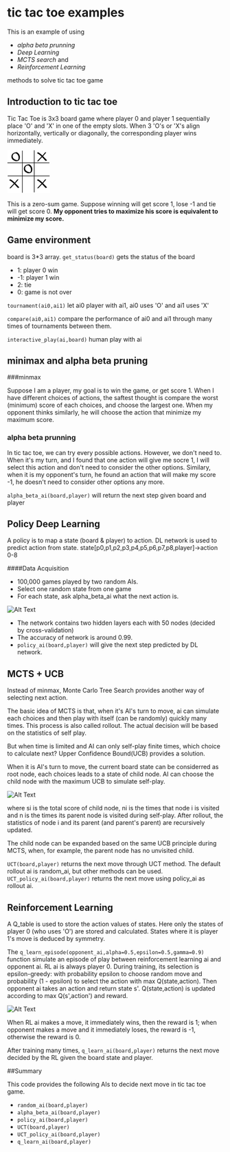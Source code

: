 # tic tac toe examples
This is an example of using 

+ *alpha beta prunning*
+ *Deep Learning*
+ *MCTS search* and 
+ *Reinforcement Learning* 


methods to solve tic tac toe game
## Introduction to tic tac toe
Tic Tac Toe is 3x3 board game where player 0 and player 1 sequentially place 'O' and 'X' in one of the empty slots. When 3 'O's or 'X's align horizontally, vertically or diagonally, the corresponding player wins immediately.

![Alt Text](images/tic_tac_toe.png)

This is a zero-sum game. Suppose winning will get score 1, lose -1 and tie will get score 0. 
**My opponent tries to maximize his score is equivalent to minimize my score.**

## Game environment

board is 3*3 array. ```get_status(board)```
gets the status of the board

+ 1: player 0 win
+ -1: player 1 win
+ 2: tie
+ 0: game is not over

```tournament(ai0,ai1)``` let ai0 player with ai1, ai0 uses 'O' and ai1 uses 'X'

```compare(ai0,ai1)``` compare the performance of ai0 and ai1 through many times of tournaments between them.

```interactive_play(ai,board)``` human play with ai


## minimax and alpha beta pruning

###minmax

Suppose I am a player, my goal is to win the game, or get score 1. When I have different choices of actions, the saftest thought is compare the worst (minimum) score of each choices, and choose the largest one. When my opponent thinks similarly, he will choose the action that minimize my maximum score. 


### alpha beta prunning
In tic tac toe, we can try every possible actions. However, we don't need to. When it's my turn, and I found that one action will give me socre 1, I will select this action and don't need to consider the other options. Similary, when it is my opponent's turn, he found an action that will make my score -1, he doesn't need to consider other options any more.

```alpha_beta_ai(board,player)``` will return the next step given board and player

## Policy Deep Learning
A policy is to map a state (board & player) to action. DL network is used to predict action from state.
state[p0,p1,p2,p3,p4,p5,p6,p7,p8,player]->action 0-8


####Data Acquisition
+ 100,000 games played by two random AIs.
+ Select one random state from one game
+ For each state, ask alpha\_beta\_ai what the next action is.

![Alt Text](images/DL_policy.png)

+ The network contains two hidden layers each with 50 nodes (decided by cross-validation)
+ The accuracy of network is around 0.99.
+ ```policy_ai(board,player)``` will give the next step predicted by DL network.

## MCTS + UCB
Instead of minmax, Monte Carlo Tree Search provides another way of selecting next action.

The basic idea of MCTS is that, when it's AI's turn to move, ai can simulate each choices and then play with itself (can be randomly) quickly many times. This process is also called rollout. The actual decision will be based on the statistics of self play.

But when time is limited and AI can only self-play finite times, which choice to calculate next? Upper Confidence Bound(UCB) provides a solution. 

When it is AI's turn to move, the current board state can be considerred as root node, each choices leads to a state of child node. AI can choose the child node with the maximum UCB to simulate self-play. 

![Alt Text](images/UCB.png)

where si is the total score of child node, ni is the times that node i is visited and n is the times its parent node is visited during self-play. After rollout, the statistics of node i and its parent (and parent's parent) are recursively updated.

The child node can be expanded based on the same UCB principle during MCTS, when, for example, the parent node has no unvisited child.

```UCT(board,player)``` returns the next move through UCT method. The default rollout ai is random_ai, but other methods can be used. ```UCT_policy_ai(board,player)``` returns the next move using policy_ai as rollout ai.

## Reinforcement Learning
A Q\_table is used to store the action values of states. Here only the states of player 0 (who uses 'O') are stored and calculated. States where it is player 1's move is deduced by symmetry. 


The ```q_learn_episode(opponent_ai,alpha=0.5,epsilon=0.5,gamma=0.9)``` function simulate an episode of play between reinforcement learning ai and opponent ai. RL ai is always player 0. During training, its selection is epsilon-greedy: with probability epsilon to choose random move and probability (1 - epsilon) to select the action with max Q(state,action). Then opponent ai takes an action and return state s'. Q(state,action) is updated according to max Q(s',action') and reward.

![Alt Text](images/eq_q_learn.png)

When RL ai makes a move, it immediately wins, then the reward is 1; when opponent makes a move and it immediately loses, the reward is -1, otherwise the reward is 0.

After training many times, ```q_learn_ai(board,player)``` returns the next move decided by the RL given the board state and player.


##Summary

This code provides the following AIs to decide next move in tic tac toe game.

+ ```random_ai(board,player)```
+ ```alpha_beta_ai(board,player)```
+ ```policy_ai(board,player)```
+ ```UCT(board,player)```
+ ```UCT_policy_ai(board,player)```
+ ```q_learn_ai(board,player)```

